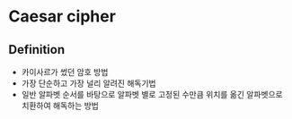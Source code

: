 # Caesar cipher

## Definition

- 카이사르가 썼던 암호 방법
- 가장 단순하고 가장 널리 알려진 해독기법
- 일반 알파벳 순서를 바탕으로 알파벳 별로 고정된 수만큼 위치를 옮긴 알파벳으로 치환하여 해독하는 방법


